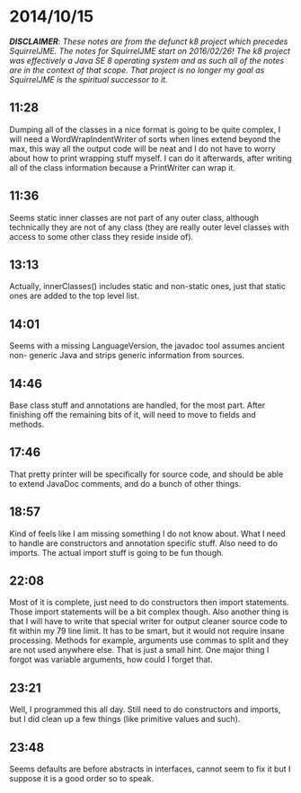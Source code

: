 # 2014/10/15

***DISCLAIMER***: _These notes are from the defunct k8 project which_
_precedes SquirrelJME. The notes for SquirrelJME start on 2016/02/26!_
_The k8 project was effectively a Java SE 8 operating system and as such_
_all of the notes are in the context of that scope. That project is no_
_longer my goal as SquirrelJME is the spiritual successor to it._

## 11:28

Dumping all of the classes in a nice format is going to be quite complex, I
will need a WordWrapIndentWriter of sorts when lines extend beyond the max,
this way all the output code will be neat and I do not have to worry about how
to print wrapping stuff myself. I can do it afterwards, after writing all of
the class information because a PrintWriter can wrap it.

## 11:36

Seems static inner classes are not part of any outer class, although
technically they are not of any class (they are really outer level classes
with access to some other class they reside inside of).

## 13:13

Actually, innerClasses() includes static and non-static ones, just that static
ones are added to the top level list.

## 14:01

Seems with a missing LanguageVersion, the javadoc tool assumes ancient non-
generic Java and strips generic information from sources.

## 14:46

Base class stuff and annotations are handled, for the most part. After
finishing off the remaining bits of it, will need to move to fields and
methods.

## 17:46

That pretty printer will be specifically for source code, and should be able
to extend JavaDoc comments, and do a bunch of other things.

## 18:57

Kind of feels like I am missing something I do not know about. What I need to
handle are constructors and annotation specific stuff. Also need to do
imports. The actual import stuff is going to be fun though.

## 22:08

Most of it is complete, just need to do constructors then import statements.
Those import statements will be a bit complex though. Also another thing is
that I will have to write that special writer for output cleaner source code
to fit within my 79 line limit. It has to be smart, but it would not require
insane processing. Methods for example, arguments use commas to split and they
are not used anywhere else. That is just a small hint. One major thing I
forgot was variable arguments, how could I forget that.

## 23:21

Well, I programmed this all day. Still need to do constructors and imports,
but I did clean up a few things (like primitive values and such).

## 23:48

Seems defaults are before abstracts in interfaces, cannot seem to fix it but I
suppose it is a good order so to speak.

